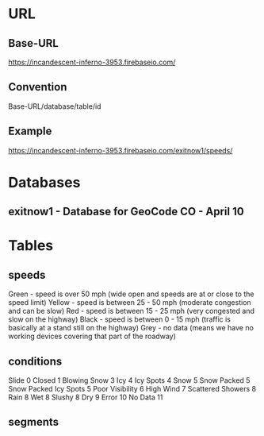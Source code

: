 
# URL

## Base-URL
https://incandescent-inferno-3953.firebaseio.com/

## Convention

Base-URL/database/table/id

## Example

https://incandescent-inferno-3953.firebaseio.com/exitnow1/speeds/

# Databases
## exitnow1 - Database for GeoCode CO - April 10

# Tables

## speeds

Green  - speed is over 50 mph (wide open and speeds are at or close to the speed limit)
Yellow - speed is between 25 - 50 mph (moderate congestion and can be slow)
Red    - speed is between 15 - 25 mph (very congested and slow on the highway)
Black  - speed is between 0 - 15 mph (traffic is basically at a stand still on the highway)
Grey   - no data (means we have no working devices covering that part of the roadway)

## conditions

Slide 0
Closed 1
Blowing Snow 3
Icy 4
Icy Spots 4
Snow 5
Snow Packed 5
Snow Packed Icy Spots 5
Poor Visibility 6
High Wind 7
Scattered Showers 8
Rain 8
Wet 8
Slushy 8
Dry 9
Error 10
No Data 11











## segments
